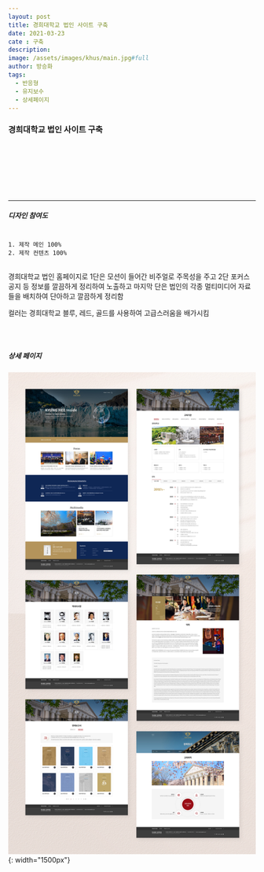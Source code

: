 ```yaml
---
layout: post
title: 경희대학교 법인 사이트 구축
date: 2021-03-23
cate : 구축
description:
image: /assets/images/khus/main.jpg#full
author: 방승화
tags:
  - 반응형
  - 유지보수
  - 상세페이지
---
```


<h3>경희대학교 법인 사이트 구축</h3>
<br><br><br><br><br><br>
<hr>

##### 디자인 참여도
<pre>
<code>
1. 제작 메인 100%
2. 제작 컨텐츠 100%
</code>
</pre>

<p>
경희대학교 법인 홈페이지로
1단은 모션이 들어간 비주얼로 주목성을 주고
2단 포커스 공지 등 정보를 깔끔하게 정리하여 노출하고
마지막 단은 법인의 각종 멀티미디어 자료들을 배치하여 단아하고 깔끔하게 정리함
</p>
<p>
컬러는 경희대학교 블루, 레드, 골드를 사용하여 고급스러움을 배가시킴
</p>

<br>
<br>

##### 상세 페이지
![pc_main](/assets/images/khus/view.jpg){: width="1500px"}
